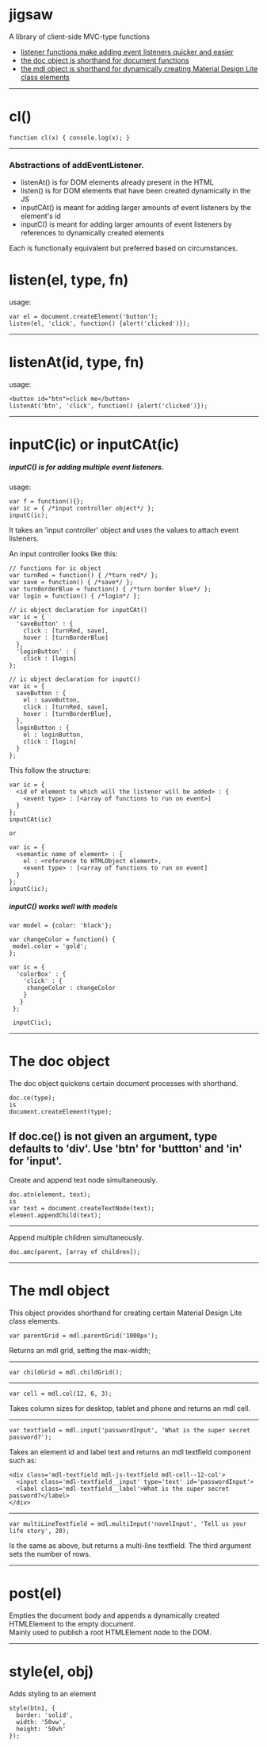 # jigsaw
A library of client-side MVC-type functions
<ul>
 <li><a href="#listen-listenat-and-inputc">listener functions make adding event listeners quicker and easier</a></li>
 <li><a href="#the-doc-object">the doc object is shorthand for document functions</a></li>
 <li><a href="#the-mdl-object">the mdl object is shorthand for dynamically creating Material Design Lite class elements</a></li>
</ul>

----
# cl()


```function cl(x) { console.log(x); }```

----

<h3>Abstractions of addEventListener.</h3>

 - listenAt() is for DOM elements already present in the HTML
 - listen() is for DOM elements that have been created dynamically in the JS
 - inputCAt() is meant for adding larger amounts of event listeners by the element's id
 - inputC() is meant for adding larger amounts of event listeners by references to dynamically created elements

Each is functionally equivalent but preferred based on circumstances.

# listen(el, type, fn)

usage:

```
var el = document.createElement('button');
listen(el, 'click', function() {alert('clicked')});
```
----
# listenAt(id, type, fn) 

usage:
```
<button id="btn">click me</button>
listenAt('btn', 'click', function() {alert('clicked')});
```
----

# inputC(ic) or inputCAt(ic)

<h5>inputC() is for adding multiple event listeners.</h5>

usage:
```
var f = function(){};
var ic = { /*input controller object*/ };
inputC(ic);
```

It takes an 'input controller' object and uses the values to attach event listeners.

An input controller looks like this:

```
// functions for ic object
var turnRed = function() { /*turn red*/ };
var save = function() { /*save*/ };
var turnBorderBlue = function() { /*turn border blue*/ };
var login = function() { /*login*/ };

// ic object declaration for inputCAt()
var ic = {
  'saveButton' : {
    click : [turnRed, save],
    hover : [turnBorderBlue]
  },
  'loginButton' : {
    click : [login]
};

// ic object declaration for inputC()
var ic = {
  saveButton : {
    el : saveButton,
    click : [turnRed, save],
    hover : [turnBorderBlue],
  },
  loginButton : {
    el : loginButton,
    click : [login]
  }
};

```

This follow the structure:
```
var ic = {
  <id of element to which will the listener will be added> : {
    <event type> : [<array of functions to run on event>]
  }
};
inputCAt(ic)

or

var ic = {
  <semantic name of element> : {
    el : <reference to HTMLObject element>,
    <event type> : [<array of functions to run on event]
  }
};
inputC(ic);
```
<h5>inputC() works well with models</h5>

```
var model = {color: 'black'};

var changeColor = function() {
 model.color = 'gold';
};

var ic = {
  'colorBox' : {
    'click' : {
     changeColor : changeColor
    }
   } 
 };
 
 inputC(ic);
```

----

# The doc object

The doc object quickens certain document processes with shorthand.

```
doc.ce(type);
is
document.createElement(type);
```
If doc.ce() is not given an argument, type defaults to 'div'.
Use 'btn' for 'buttton' and 'in' for 'input'.
----
Create and append text node simultaneously.
```
doc.atn(element, text);
is
var text = document.createTextNode(text);
element.appendChild(text);
```
----
Append multiple children simultaneously.
```
doc.amc(parent, [array of children]);
```
----

# The mdl object

This object provides shorthand for creating certain Material Design Lite class elements.

```
var parentGrid = mdl.parentGrid('1000px');
```
Returns an mdl grid, setting the max-width;

----
```
var childGrid = mdl.childGrid();
```

----
```
var cell = mdl.col(12, 6, 3);
```
Takes column sizes for desktop, tablet and phone and returns an mdl cell.

----
```
var textfield = mdl.input('passwordInput', 'What is the super secret password?');
```
Takes an element id and label text and returns an mdl textfield component such as:
```
<div class='mdl-textfield mdl-js-textfield mdl-cell--12-col'>
  <input class='mdl-textfield__input' type='text' id='passwordInput'>
  <label class='mdl-textfield__label'>What is the super secret password?</label>
</div>
```

----
```
var multiLineTextfield = mdl.multiInput('novelInput', 'Tell us your life story', 20);
```
Is the same as above, but returns a multi-line textfield. The third argument sets the number of rows.

----
# post(el)

Empties the document body and appends a dynamically created HTMLElement to the empty document.<br>
Mainly used to publish a root HTMLElement node to the DOM.

----
# style(el, obj)

Adds styling to an element

```
style(btn1, {
  border: 'solid',
  width: '50vw',
  height: '50vh'
});
